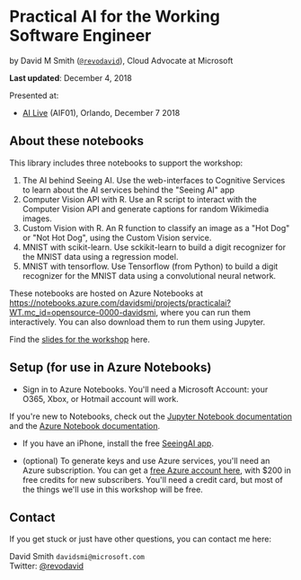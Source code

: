 # Practical AI for the Working Software Engineer

by David M Smith ([`@revodavid`](https://twitter.com/revodavid)), Cloud Advocate at Microsoft

**Last updated**: December 4, 2018  

Presented at:

* [AI Live](https://live360events.com/Events/Orlando-2018/Sessions/Friday/AIF01-Workshop-Practical-Artificial-Intelligence-for-the-Working-Software-Engineer.aspx) (AIF01), Orlando, December 7 2018

## About these notebooks

This library includes three notebooks to support the workshop:

1. The AI behind Seeing AI. Use the web-interfaces to Cognitive Services to learn about the AI services behind the "Seeing AI" app
2. Computer Vision API with R. Use an R script to interact with the Computer Vision API and generate captions for random Wikimedia images.
3. Custom Vision with R. An R function to classify an image as a "Hot Dog" or "Not Hot Dog", using the Custom Vision service.
4. MNIST with scikit-learn. Use sckikit-learn to build a digit recognizer for the MNIST data using a regression model.
5. MNIST with tensorflow. Use Tensorflow (from Python) to build a digit recognizer for the MNIST data using a convolutional neural network.

These notebooks are hosted on Azure Notebooks at https://notebooks.azure.com/davidsmi/projects/practicalai?WT.mc_id=opensource-0000-davidsmi, where you can run them interactively. You can also download them to run them using Jupyter.

Find the [slides for the workshop](https://github.com/revodavid/PracticalAI/blob/master/AIF01%20Practical%20AI%20for%20the%20Working%20Software%20Engineer.pdf) here.

## Setup (for use in Azure Notebooks)

* Sign in to Azure Notebooks. You'll need a Microsoft Account: your O365, Xbox, or Hotmail account will work.

If you're new to Notebooks, check out the [Jupyter Notebook documentation](http://jupyter.readthedocs.io/en/latest/index.html) and the [Azure Notebook documentation](https://docs.microsoft.com/azure/notebooks/?WT.mc_id=opensource-0000-davidsmi).

* If you have an iPhone, install the free [SeeingAI app](https://www.microsoft.com/seeing-ai?WT.mc_id=opensource-0000-davidsmi).

* (optional) To generate keys and use Azure services, you'll need an Azure subscription. You can get a [free Azure account here](https://azure.microsoft.com/free?WT.mc_id=opensource-0000-davidsmi), with $200 in free credits for new subscribers. You'll need a credit card, but most of the things we'll use in this workshop will be free.

## Contact

If you get stuck or just have other questions, you can contact me here:

David Smith `davidsmi@microsoft.com`  
Twitter: [@revodavid](https://twitter.com/revodavid)





